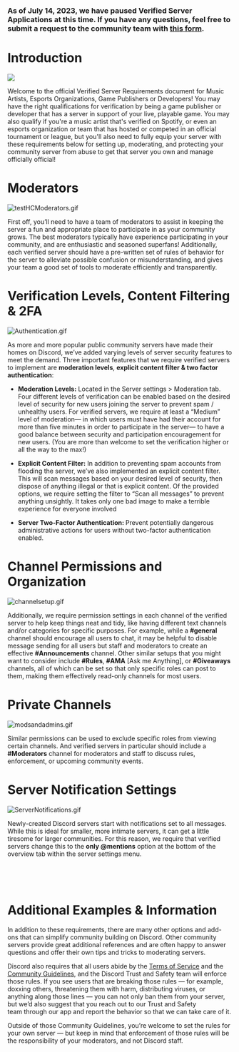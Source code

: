 <h3>As of July 14, 2023, we have paused Verified Server Applications at this time. If you have any questions, feel free to submit a request to the community team with <a href="https://support.discord.com/hc/en-us/requests/new?ticket_form_id=360000168511" target="_blank" rel="noopener">this form</a>.</h3>
<h1>Introduction</h1>
<p><img src="https://support.discord.com/hc/article_attachments/115002666791"></p>
<p>Welcome to the official Verified Server Requirements document for Music Artists, Esports Organizations, Game Publishers or Developers! You may have the right qualifications for verification by being a game publisher or developer that has a server in support of your live, playable game. You may also qualify if you're a music artist that's verified on Spotify, or even an esports organization or team that has hosted or competed in an official tournament or league, but you'll also need to fully equip your server with these requirements below for setting up, moderating, and protecting your community server from abuse to get that server you own and manage officially official!</p>
<h1>Moderators</h1>
<p><img src="https://support.discord.com/hc/article_attachments/115002685672" alt="testHCModerators.gif"></p>
<p>First off, you’ll need to have a team of moderators to assist in keeping the server a fun and appropriate place to participate in as your community grows. The best moderators typically have experience participating in your community, and are enthusiastic and seasoned superfans! Additionally, each verified server should have a pre-written set of rules of behavior for the server to alleviate possible confusion or misunderstanding, and gives your team a good set of tools to moderate efficiently and transparently.</p>
<h1>Verification Levels, Content Filtering &amp; 2FA</h1>
<p><img src="https://support.discord.com/hc/article_attachments/115004120251" alt="Authentication.gif"></p>
<p>As more and more popular public community servers have made their homes on Discord, we’ve added varying levels of server security features to meet the demand. Three important features that we require verified servers to implement are <strong>moderation levels</strong>, <strong>explicit content filter &amp; two factor authentication</strong>:</p>
<ul>
    <li>
        <p><strong>Moderation Levels:</strong> Located in the Server settings &gt; Moderation tab. Four different levels of verification can be enabled based on the desired level of security for new users joining the server to prevent spam / unhealthy users. For verified servers, we require at least a “Medium” level of moderation— in which users must have had their account for more than five minutes in order to participate in the server— to have a good balance between security and participation encouragement for new users. (You are more than welcome to set the verification higher or all the way to the max!)</p>
    </li>
    <li>
        <p><strong>Explicit Content Filter:</strong> In addition to preventing spam accounts from flooding the server, we’ve also implemented an explicit content filter. This will scan messages based on your desired level of security, then dispose of anything illegal or that is explicit content. Of the provided options, we require setting the filter to “Scan all messages” to prevent anything unsightly. It takes only one bad image to make a terrible experience for everyone involved</p>
    </li>
    <li>
        <strong>Server Two-Factor Authentication: </strong>Prevent potentially dangerous administrative actions for users without two-factor authentication enabled.
    </li>
</ul>
<h1>Channel Permissions and Organization</h1>
<p><img src="https://support.discord.com/hc/article_attachments/115002685632" alt="channelsetup.gif"></p>
<p>Additionally, we require permission settings in each channel of the verified server to help keep things neat and tidy, like having different text channels and/or categories for specific purposes. For example, while a <strong>#general</strong> channel should encourage all users to chat, it may be helpful to disable message sending for all users but staff and moderators to create an effective <strong>#Announcements</strong> channel. Other similar setups that you might want to consider include <strong>#Rules</strong>, <strong>#AMA</strong> [Ask me Anything], or <strong>#Giveaways</strong> channels, all of which can be set so that only specific roles can post to them, making them effectively read-only channels for most users.</p>
<h1>Private Channels</h1>
<p><img src="https://support.discord.com/hc/article_attachments/115002666871" alt="modsandadmins.gif"></p>
<p>Similar permissions can be used to exclude specific roles from viewing certain channels. And verified servers in particular should include a <strong>#Moderators</strong> channel for moderators and staff to discuss rules, enforcement, or upcoming community events.</p>
<h1>Server Notification Settings</h1>
<p><img src="https://support.discord.com/hc/article_attachments/115002685652" alt="ServerNotifications.gif"></p>
<p>Newly-created Discord servers start with notifications set to all messages. While this is ideal for smaller, more intimate servers, it can get a little tiresome for larger communities. For this reason, we require that verified servers change this to the <strong>only @mentions</strong> option at the bottom of the overview tab within the server settings menu.</p>
<p> </p>
<p> </p>
<h1>Additional Examples &amp; Information</h1>
<p>In addition to these requirements, there are many other options and add-ons that can simplify community building on Discord. Other community servers provide great additional references and are often happy to answer questions and offer their own tips and tricks to moderating servers.</p>
<p>Discord also requires that all users abide by the <a href="https://discord.com/terms" target="_self">Terms of Service</a> and the <a href="https://discord.com/guidelines" target="_self">Community Guidelines</a>, and the Discord Trust and Safety team will enforce those rules. If you see users that are breaking those rules — for example, doxxing others, threatening them with harm, distributing viruses, or anything along those lines — you can not only ban them from your server, but we’d also suggest that you reach out to our Trust and Safety team <span id="docs-internal-guid-a386f2a7-7fff-af8d-9342-c300490f6c1e">through our app</span> and report the behavior so that we can take care of it.</p>
<p>Outside of those Community Guidelines, you’re welcome to set the rules for your own server — but keep in mind that enforcement of those rules will be the responsibility of your moderators, and not Discord staff.</p>